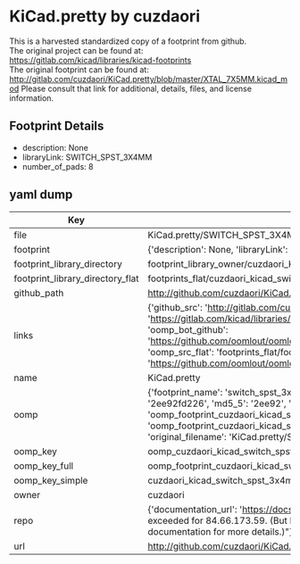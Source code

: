 # KiCad.pretty by cuzdaori  
This is a harvested standardized copy of a footprint from github.  
The original project can be found at:  
https://gitlab.com/kicad/libraries/kicad-footprints  
The original footprint can be found at:
http://gitlab.com/cuzdaori/KiCad.pretty/blob/master/XTAL_7X5MM.kicad_mod
Please consult that link for additional, details, files, and license information.  
## Footprint Details
* description: None  
* libraryLink: SWITCH_SPST_3X4MM  
* number_of_pads: 8  
## yaml dump  
| Key | Value |  
| --- | --- |  
| file | KiCad.pretty/SWITCH_SPST_3X4MM.kicad_mod |  
| footprint | {'description': None, 'libraryLink': 'SWITCH_SPST_3X4MM', 'number_of_pads': 8} |  
| footprint_library_directory | footprint_library_owner/cuzdaori_KiCad.pretty |  
| footprint_library_directory_flat | footprints_flat/cuzdaori_kicad_switch_spst_3x4mm/working |  
| github_path | http://github.com/cuzdaori/KiCad.pretty/blob/master/SWITCH_SPST_3X4MM.kicad_mod |  
| links | {'github_src': 'http://gitlab.com/cuzdaori/KiCad.pretty/blob/master/XTAL_7X5MM.kicad_mod', 'github_src_repo': 'https://gitlab.com/kicad/libraries/kicad-footprints', 'oomp_bot': 'footprints/cuzdaori_kicad_switch_spst_3x4mm/working', 'oomp_bot_github': 'https://github.com/oomlout/oomlout_oomp_footprint_bot/tree/main/footprints/cuzdaori_kicad_switch_spst_3x4mm/working', 'oomp_src_flat': 'footprints_flat/footprints_flat/cuzdaori_kicad_switch_spst_3x4mm/working', 'oomp_src_flat_github': 'https://github.com/oomlout/oomlout_oomp_footprint_src/tree/main/footprints_flat/cuzdaori_kicad_switch_spst_3x4mm/working'} |  
| name | KiCad.pretty |  
| oomp | {'footprint_name': 'switch_spst_3x4mm', 'library_name': 'kicad', 'md5': '2ee92fd22644e664b28ad69895ef6ff4', 'md5_10': '2ee92fd226', 'md5_5': '2ee92', 'md5_6': '2ee92f', 'oomp_key': 'oomp_cuzdaori_kicad_switch_spst_3x4mm', 'oomp_key_extra': 'oomp_footprint_cuzdaori_kicad_switch_spst_3x4mm', 'oomp_key_full': 'oomp_footprint_cuzdaori_kicad_switch_spst_3x4mm_2ee92f', 'oomp_key_simple': 'cuzdaori_kicad_switch_spst_3x4mm', 'original_filename': 'KiCad.pretty/SWITCH_SPST_3X4MM.kicad_mod', 'owner_name': 'cuzdaori'} |  
| oomp_key | oomp_cuzdaori_kicad_switch_spst_3x4mm |  
| oomp_key_full | oomp_footprint_cuzdaori_kicad_switch_spst_3x4mm |  
| oomp_key_simple | cuzdaori_kicad_switch_spst_3x4mm |  
| owner | cuzdaori |  
| repo | {'documentation_url': 'https://docs.github.com/rest/overview/resources-in-the-rest-api#rate-limiting', 'message': "API rate limit exceeded for 84.66.173.59. (But here's the good news: Authenticated requests get a higher rate limit. Check out the documentation for more details.)"} |  
| url | http://github.com/cuzdaori/KiCad.pretty |  

